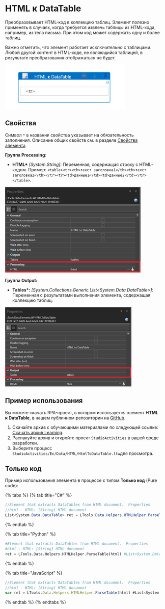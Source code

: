 # HTML к DataTable

Преобразовывает HTML-код в коллекцию таблиц. Элемент полезно применять в случаях, когда требуется извлечь таблицы из HTML-кода, например, из тела письма. При этом код может содержать одну и более таблиц. 
 
Важно отметить, что элемент работает исключительно с таблицами. Любой другой контент в HTML-коде, не являющийся таблицей, в результате преобразования отображаться не будет.

![](<../../../../.gitbook/assets1/data_table9.png>)


## Свойства

Символ `*` в названии свойства указывает на обязательность заполнения. Описание общих свойств см. в разделе [Свойства элемента](https://docs.primo-rpa.ru/primo-rpa/primo-studio/process/elements#svoistva-elementa).

**Группа Processing:**
-  **HTML\*** *[System.String]*: Переменная, содержащая строку с HTML-кодом. Пример: `<table><tr><th>текст заголовка1</th><th>текст заголовка2</th></tr><tr><td>данные1</td><td>данные2</td></tr></table>`.

![](<../../../../.gitbook/assets1/processing.png>)

**Группа Output:**
-  **Tables\*:** *[System.Collections.Generic.List<System.Data.DataTable>]*: Переменная с результатами выполнения элемента, содержащая коллекцию таблиц.

  ![](<../../../../.gitbook/assets1/1.png>)



## Пример использования


Вы можете скачать RPA-проект, в котором используется элемент **HTML к DataTable**, в нашем публичном репозитории на [GitHub](https://github.com/PrimoRPA/Learning). 

1. Скачайте архив с обучающими материалами по следующей ссылке: [Скачать архив Learning](https://github.com/PrimoRPA/Learning/archive/refs/heads/master.zip).
2. Распакуйте архив и откройте проект `StudioActivities` в вашей среде разработки.
3. Выберите процесс `StudioActivities/En/Data/HTML/HtmlToDataTable.ltw`для просмотра.


## Только код

Пример использования элемента в процессе с типом **Только код** (Pure code):

{% tabs %}
{% tab title="C#" %}
```csharp
//Element that extracts DataTables from HTML document.  Properties
//html - HTML: [String] HTML document
List<System.Data.DataTable> ret = LTools.Data.Helpers.HTMLHelper.ParseTable(html);
```
{% endtab %}

{% tab title="Python" %}
```python
#Element that extracts DataTables from HTML document.  Properties
#html - HTML: [String] HTML document
ret = LTools.Data.Helpers.HTMLHelper.ParseTable(html) #List<System.Data.DataTable>
```
{% endtab %}

{% tab title="JavaScript" %}
```javascript
//Element that extracts DataTables from HTML document.  Properties
//html - HTML: [String] HTML document
var ret = LTools.Data.Helpers.HTMLHelper.ParseTable(html) #List<System.Data.DataTable>
```
{% endtab %}
{% endtabs %}
